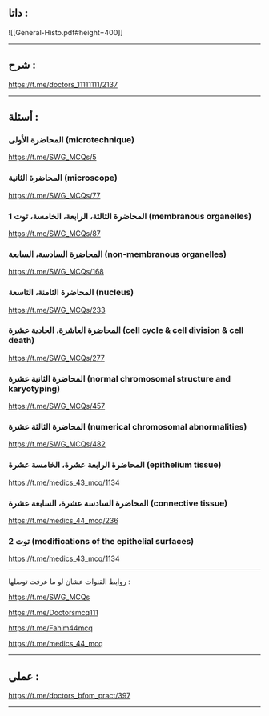 ##  داتا :

![[General-Histo.pdf#height=400]]

---
## شرح :
https://t.me/doctors_11111111/2137

---
## أسئلة :

### المحاضرة الأولى (microtechnique) 

  https://t.me/SWG_MCQs/5
  
### المحاضرة الثانية (microscope) 

  https://t.me/SWG_MCQs/77
  
### المحاضرة الثالثة، الرابعة، الخامسة، توت 1 (membranous organelles)  

  https://t.me/SWG_MCQs/87
  
### المحاضرة السادسة، السابعة (non-membranous organelles)  

  https://t.me/SWG_MCQs/168
  
### المحاضرة الثامنة، التاسعة (nucleus)  

https://t.me/SWG_MCQs/233

### المحاضرة العاشرة، الحادية عشرة (cell cycle & cell division & cell death)  

https://t.me/SWG_MCQs/277
  
### المحاضرة الثانية عشرة (normal chromosomal structure and karyotyping)  

https://t.me/SWG_MCQs/457

### المحاضرة الثالثة عشرة (numerical chromosomal abnormalities)  


https://t.me/SWG_MCQs/482

### المحاضرة الرابعة عشرة، الخامسة عشرة (epithelium tissue)  

https://t.me/medics_43_mcq/1134

### المحاضرة السادسة عشرة، السابعة عشرة (connective tissue)  

https://t.me/medics_44_mcq/236

### توت 2 (modifications of the epithelial surfaces)  

https://t.me/medics_43_mcq/1134

---

 روابط القنوات عشان لو ما عرفت توصلها :
 
https://t.me/SWG_MCQs

https://t.me/Doctorsmcq111

https://t.me/Fahim44mcq

https://t.me/medics_44_mcq

---
## عملي :

https://t.me/doctors_bfom_pract/397

---